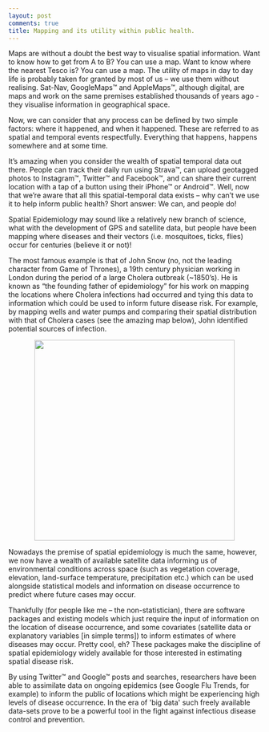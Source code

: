 ```yaml
---
layout: post
comments: true
title: Mapping and its utility within public health.
---
```


Maps are without a doubt the best way to visualise spatial information. Want to know how to get from A to B? You can use a map. Want to know where the nearest Tesco is? You can use a map. The utility of maps in day to day life is probably taken for granted by most of us – we use them without realising. Sat-Nav, GoogleMaps™ and AppleMaps™, although digital, are maps and work on the same premises established thousands of years ago - they visualise information in geographical space.

Now, we can consider that any process can be defined by two simple factors: where it happened, and when it happened. These are referred to as spatial and temporal events respectfully. Everything that happens, happens somewhere and at some time.

It’s amazing when you consider the wealth of spatial temporal data out there. People can track their daily run using Strava™, can upload geotagged photos to Instagram™, Twitter™ and Facebook™, and can share their current location with a tap of a button using their iPhone™ or Android™. Well, now that we’re aware that all this spatial-temporal data exists – why can’t we use it to help inform public health? Short answer: We can, and people do!

Spatial Epidemiology may sound like a relatively new branch of science, what with the development of GPS and satellite data, but people have been mapping where diseases and their vectors (i.e. mosquitoes, ticks, flies) occur for centuries (believe it or not)!

The most famous example is that of John Snow (no, not the leading character from Game of Thrones), a 19th century physician working in London during the period of a large Cholera outbreak (~1850’s). He is known as “the founding father of epidemiology” for his work on mapping the locations where Cholera infections had occurred and tying this data to information which could be used to inform future disease risk. For example, by mapping wells and water pumps and comparing their spatial distribution with that of Cholera cases (see the amazing map below), John identified potential sources of infection.

<p align="center">
  <img width="400" src="https://upload.wikimedia.org/wikipedia/commons/2/27/Snow-cholera-map-1.jpg">
</p>

Nowadays the premise of spatial epidemiology is much the same, however, we now have a wealth of available satellite data informing us of environmental conditions across space (such as vegetation coverage, elevation, land-surface temperature, precipitation etc.) which can be used alongside statistical models and information on disease occurrence to predict where future cases may occur. 

Thankfully (for people like me – the non-statistician), there are software packages and existing models which just require the input of information on the location of disease occurrence, and some covariates (satellite data or explanatory variables [in simple terms]) to inform estimates of where diseases may occur. Pretty cool, eh? These packages make the discipline of spatial epidemiology widely available for those interested in estimating spatial disease risk.

By using Twitter™ and Google™ posts and searches, researchers have been able to assimilate data on ongoing epidemics (see Google Flu Trends, for example) to inform the public of locations which might be experiencing high levels of disease occurrence. In the era of 'big data' such freely available data-sets prove to be a powerful tool in the fight against infectious disease control and prevention.
